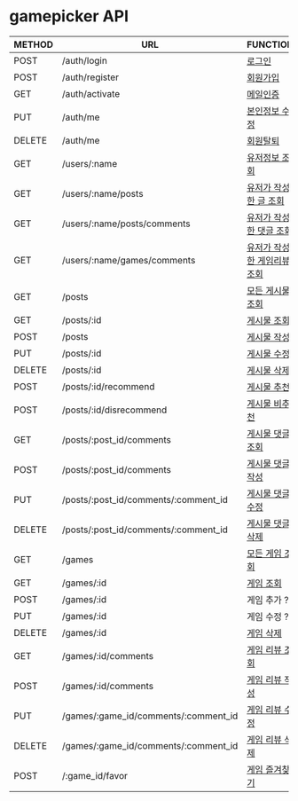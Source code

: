 # gamepicker API

| METHOD | URL                                  | FUNCTION                                                   |
| ------ | ------------------------------------ | ---------------------------------------------------------- |
| POST   | /auth/login                          | [로그인](https://github.com/ansrl0107/GamePickerAPI/wiki/로그인) |
| POST   | /auth/register                       | [회원가입](https://github.com/ansrl0107/GamePickerAPI/wiki/회원가입)                                                       |
| GET    | /auth/activate                       | [메일인증](https://github.com/ansrl0107/GamePickerAPI/wiki/메일인증)                                                      |
| PUT    | /auth/me                             | [본인정보 수정](https://github.com/ansrl0107/GamePickerAPI/wiki/본인정보-수정)                                               |
| DELETE | /auth/me                             | [회원탈퇴](https://github.com/ansrl0107/GamePickerAPI/wiki/회원탈퇴)                                                      |
| GET    | /users/:name                         | [유저정보 조회](https://github.com/ansrl0107/GamePickerAPI/wiki/유저정보-조회)                                                   |
| GET    | /users/:name/posts                   | [유저가 작성한 글 조회](https://github.com/ansrl0107/GamePickerAPI/wiki/유저가-작성한-글-조회)                                               |
| GET    | /users/:name/posts/comments          | [유저가 작성한 댓글 조회](https://github.com/ansrl0107/GamePickerAPI/wiki/유저가-작성한-게임-댓글-조회)                                              |
| GET    | /users/:name/games/comments          | [유저가 작성한 게임리뷰 조회](https://github.com/ansrl0107/GamePickerAPI/wiki/유저가-작성한-게임리뷰-조회)                                           |
| GET    | /posts                               | [모든 게시물 조회](https://github.com/ansrl0107/GamePickerAPI/wiki/모든-게시물-조회)                                                  |
| GET    | /posts/:id                           | [게시물 조회](https://github.com/ansrl0107/GamePickerAPI/wiki/게시물-조회)                                                     |
| POST   | /posts                               | [게시물 작성](https://github.com/ansrl0107/GamePickerAPI/wiki/게시물-작성)                                                     |
| PUT    | /posts/:id                           | [게시물 수정](https://github.com/ansrl0107/GamePickerAPI/wiki/게시물-수정)                                                     |
| DELETE | /posts/:id                           | [게시물 삭제](https://github.com/ansrl0107/GamePickerAPI/wiki/게시물-삭제)                                                     |
| POST   | /posts/:id/recommend                 | [게시물 추천](https://github.com/ansrl0107/GamePickerAPI/wiki/게시물-추천)                                                     |
| POST   | /posts/:id/disrecommend              | [게시물 비추천](https://github.com/ansrl0107/GamePickerAPI/wiki/게시물-비추천)                                                    |
| GET    | /posts/:post_id/comments             | [게시물 댓글 조회](https://github.com/ansrl0107/GamePickerAPI/wiki/게시물-댓글-조회)                                                  |
| POST   | /posts/:post_id/comments             | [게시물 댓글 작성](https://github.com/ansrl0107/GamePickerAPI/wiki/게시물-댓글-작성)                                                  |
| PUT    | /posts/:post_id/comments/:comment_id | [게시물 댓글 수정](https://github.com/ansrl0107/GamePickerAPI/wiki/게시물-댓글-수정)                                                  |
| DELETE | /posts/:post_id/comments/:comment_id | [게시물 댓글 삭제](https://github.com/ansrl0107/GamePickerAPI/wiki/게시물-댓글-삭제)                                                  |
| GET    | /games                               | [모든 게임 조회](https://github.com/ansrl0107/GamePickerAPI/wiki/모든-게임-조회)                                                   |
| GET    | /games/:id                           | [게임 조회](https://github.com/ansrl0107/GamePickerAPI/wiki/게임-조회)                                                      |
| POST   | /games/:id                           | 게임 추가 ?                                                    |
| PUT    | /games/:id                           | 게임 수정 ?                                                    |
| DELETE | /games/:id                           | [게임 삭제](https://github.com/ansrl0107/GamePickerAPI/wiki/게임-삭제)                                                      |
| GET    | /games/:id/comments                  | [게임 리뷰 조회](https://github.com/ansrl0107/GamePickerAPI/wiki/게임-리뷰-조회)                                                   |
| POST   | /games/:id/comments                  | [게임 리뷰 작성](https://github.com/ansrl0107/GamePickerAPI/wiki/게임-리뷰-작성)                                                   |
| PUT    | /games/:game_id/comments/:comment_id | [게임 리뷰 수정](https://github.com/ansrl0107/GamePickerAPI/wiki/게임-리뷰-수정)                                                   |
| DELETE | /games/:game_id/comments/:comment_id | [게임 리뷰 삭제](https://github.com/ansrl0107/GamePickerAPI/wiki/게임-리뷰-삭제)                                                   |
| POST   | /:game_id/favor                      | [게임 즐겨찾기](https://github.com/ansrl0107/GamePickerAPI/wiki/게임-즐겨찾기)                                                    |